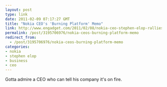 ```yaml
---
layout: post
type: link
date: 2011-02-09 07:17:27 GMT
title: "Nokia CEO's 'Burning Platform' Memo"
link: http://www.engadget.com/2011/02/08/nokia-ceo-stephen-elop-rallies-troops-in-brutally-honest-burnin/
permalink: /post/3195706976/nokia-ceos-burning-platform-memo
redirect_from: 
  - /post/3195706976/nokia-ceos-burning-platform-memo
categories:
- nokia
- stephen elop
- business
- ceo
---
```

Gotta admire a CEO who can tell his company it's on fire.